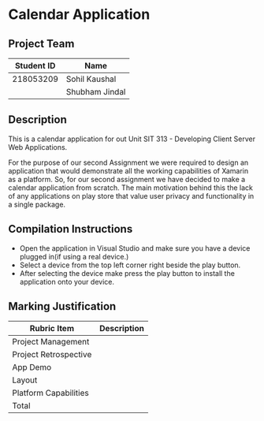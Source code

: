# Calendar Application

## Project Team

| Student ID | Name           |
|------------|----------------|
| 218053209  | Sohil Kaushal  |
|            | Shubham Jindal |

## Description

This is a calendar application for out Unit SIT 313 - Developing Client Server Web Applications.

For the purpose of our second Assignment we were required to design an application that would demonstrate all the working capabilities of Xamarin as a platform. So, for our second assignment we have decided to make a calendar application from scratch. The main motivation behind this the lack of any applications on play store that value user privacy and functionality in a single package.

## Compilation Instructions

- Open the application in Visual Studio and make sure you have a device plugged in(if using a real device.)
- Select a device from the top left corner right beside the play button.
- After selecting the device make press the play button to install the application onto your device. 

## Marking Justification

| Rubric Item         | Description    |
|---------------------|----------------|
|Project Management   | 		         |
|Project Retrospective|                |
|App Demo             |                |
|Layout               |                |
|Platform Capabilities|                |
|Total                |                |



